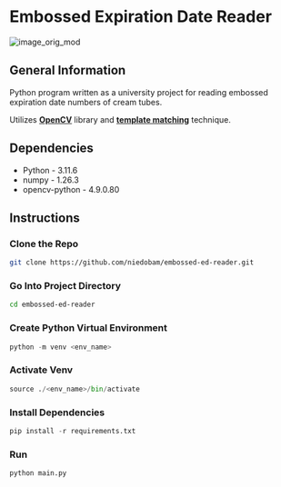 # Embossed Expiration Date Reader

![image_orig_mod](https://github.com/niedobam/embossed-ed-reader/assets/127039716/2db4f35c-7ac3-4975-916e-ab94b28309e5)

## General Information
Python program written as a university project for reading embossed expiration date numbers of cream tubes.

Utilizes [**OpenCV**](https://github.com/opencv/opencv) library and [**template matching**](https://docs.opencv.org/3.4/d4/dc6/tutorial_py_template_matching.html) technique.

## Dependencies
  * Python - 3.11.6
  * numpy - 1.26.3
  * opencv-python - 4.9.0.80

## Instructions
### Clone the Repo
```bash
git clone https://github.com/niedobam/embossed-ed-reader.git
```

### Go Into Project Directory
```bash
cd embossed-ed-reader
```

### Create Python Virtual Environment
```python
python -m venv <env_name>
```

### Activate Venv
```python
source ./<env_name>/bin/activate
```

### Install Dependencies
```python
pip install -r requirements.txt
```

### Run
```python
python main.py
```
